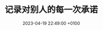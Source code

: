 ---
date: 2023-04-19 22:49:00 +0100
slug: promise
tech: ["承诺"]
icon: https://files.catbox.moe/mnqkyg.png
title: "记录对别人的每一次承诺"
---